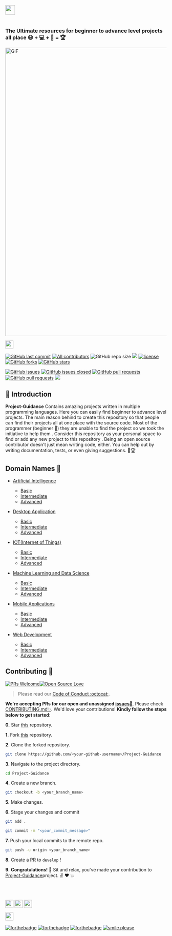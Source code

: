 <a href="https://github.com/Kushal997-das/Project-Guidance/"><img align='center' height="30" src="https://img.shields.io/badge/Project Guidance-💡-orange.svg?&style=for-the-badge&logo=KD&logoColor=blue" /></a> <br> <br>

### The Ultimate resources for beginner to advance level projects all place 😃 + 💻 + 🧠 = 🏆


<img align="center" alt="GIF"  width="950px" height='900px' src="https://github.com/SamarpanCoder2002/Project-Guidance/blob/main/Documents/document_pic.jpg?raw=true" />


<a href="https://github.com/Kushal997-das/Project-Guidance/"><img align='center' height="25" src="https://img.shields.io/badge/Hola - 👋-pink.svg?&style=for-the-badge&logo=KushalDas&logoColor=blue" /></a> <br>
<!-- ALL-CONTRIBUTORS-BADGE:START - Do not remove or modify this section -->
[![GitHub last commit](https://img.shields.io/github/last-commit/Kushal997-das/Project-Guidance?logo=git&logoColor=white)](https://github.com/Kushal997-das/Project-Guidance/commits/master)
[![All  contributors](https://img.shields.io/github/contributors/Kushal997-das/Project-Guidance?color=green)](https://github.com/Kushal997-das/Project-Guidance/graphs/contributors)
![GitHub repo size](https://img.shields.io/github/repo-size/Kushal997-das/Project-Guidance?color=blue)
![](https://img.shields.io/badge/Status-Ongoing-green.svg)
[![license](https://img.shields.io/github/license/Kushal997-das/Project-Guidance.svg?color=red)](https://github.com/Kushal997-das/Project-Guidance/blob/main/LICENSE)
[![GitHub forks](https://img.shields.io/github/forks/kushal997-das/Project-Guidance.svg?color=green)](https://github.com/kushal997-das/Project-Guidance/network) [![GitHub stars](https://img.shields.io/github/stars/Kushal997-das/Project-Guidance.svg?color=orange)](https://github.com/kushal997-das/Project-Guidance/stargazers)

[![GitHub issues](https://img.shields.io/github/issues/Kushal997-das/Project-Guidance.svg?color=red)](https://github.com/Kushal997-das/Project-Guidance/issues)
[![GitHub issues closed](https://img.shields.io/github/issues-closed/Kushal997-das/Project-Guidance.svg)](https://github.com/Kushal997-das/Project-Guidance/issues?q=is%3Aissue+is%3Aclosed)
[![GitHub pull requests](https://img.shields.io/github/issues-pr/Kushal997-das/Project-Guidance.svg?color=yellow)](https://github.com/Kushal997-das/Project-Guidance/pulls)
[![GitHub pull requests](https://img.shields.io/github/issues-pr-closed/Kushal997-das/Project-Guidance.svg?color=red)](https://github.com/Kushal997-das/Project-Guidance/issues?q=is%3Aissue+is%3Aclosed)
<a href="#Contents" title="Project Count"><img src="https://img.shields.io/badge/Projects-31-blue.svg?color=5ac4bf"></a> <br>

📌 Introduction
------------------
**Project-Guidance** Contains amazing projects written in multiple programming languages. Here you can easily find beginner to advance level projects.
The main reason behind to create this repository so that people can find their projects all at one place with the source code. Most of the programmer (beginner 🔰) they are 
unable to find the project so we took the initiative to help them . Consider this repository as your personal space to find or add any new project to this repository .
Being an open source contributor doesn't just mean writing code, either. You can help out by writing documentation, tests, or even giving suggestions. 🌟🏆


Domain Names 🚀
----------
- [Artificial Intelligence](https://github.com/Kushal997-das/Project-Guidance/tree/main/Artificial%20Intelligence)
  - [Basic](https://github.com/Kushal997-das/Project-Guidance/tree/main/Artificial%20Intelligence/Basic)
  - [Intermediate](https://github.com/Kushal997-das/Project-Guidance/tree/main/Artificial%20Intelligence/Intermediate)
  - [Advanced](https://github.com/Kushal997-das/Project-Guidance/tree/main/Artificial%20Intelligence/Advanced)
 

- [Desktop Application](https://github.com/Kushal997-das/Project-Guidance/tree/main/Desktop%20Application)
  - [Basic](https://github.com/Kushal997-das/Project-Guidance/tree/main/Desktop%20Application/Basic)
  - [Intermediate](https://github.com/Kushal997-das/Project-Guidance/tree/main/Desktop%20Application/Intermediate)
  - [Advanced](https://github.com/Kushal997-das/Project-Guidance/tree/main/Desktop%20Application/Advanced)
  
  
- [IOT(Internet of Things)](https://github.com/Kushal997-das/Project-Guidance/tree/main/IOT(Internet%20of%20Things))
  - [Basic](https://github.com/Kushal997-das/Project-Guidance/tree/main/IOT(Internet%20of%20Things)/Basic)
  - [Intermediate](https://github.com/Kushal997-das/Project-Guidance/tree/main/IOT(Internet%20of%20Things)/Intermediate)
  - [Advanced](https://github.com/Kushal997-das/Project-Guidance/tree/main/IOT(Internet%20of%20Things)/Advanced)
  
  
- [Machine Learning and Data Science](https://github.com/Kushal997-das/Project-Guidance/tree/main/Machine%20Learning%20and%20Data%20Science)
  - [Basic](https://github.com/Kushal997-das/Project-Guidance/tree/main/Machine%20Learning%20and%20Data%20Science/Basic)
  - [Intermediate](https://github.com/Kushal997-das/Project-Guidance/tree/main/Machine%20Learning%20and%20Data%20Science/Intermediate)
  - [Advanced](https://github.com/Kushal997-das/Project-Guidance/tree/main/Machine%20Learning%20and%20Data%20Science/Advanced)
  
  
- [Mobile Applications](https://github.com/Kushal997-das/Project-Guidance/tree/main/Mobile%20Applications)
  - [Basic](https://github.com/Kushal997-das/Project-Guidance/tree/main/Mobile%20Applications/Basic)
  - [Intermediate](https://github.com/Kushal997-das/Project-Guidance/tree/main/Mobile%20Applications/Intermediate)
  - [Advanced](https://github.com/Kushal997-das/Project-Guidance/tree/main/Mobile%20Applications/Advanced)
  
  
- [Web Development](https://github.com/Kushal997-das/Project-Guidance/tree/main/Web%20Development)
  - [Basic](https://github.com/Kushal997-das/Project-Guidance/tree/main/Web%20Development/Basic)
  - [Intermediate](https://github.com/Kushal997-das/Project-Guidance/tree/main/Web%20Development/Intermediate)
  - [Advanced](https://github.com/Kushal997-das/Project-Guidance/tree/main/Web%20Development/Advanced)
  


## Contributing :handshake:

[![PRs Welcome](https://img.shields.io/badge/PRs-welcome-brightgreen.svg?style=flat&logo=git&logoColor=white)](https://github.com/Kushal997-das/Project-Guidance/pulls)[![Open Source Love](https://badges.frapsoft.com/os/v2/open-source.svg?color=red)](https://github.com/Kushal997-das/Project-Guidance)

> Please read our [Code of Conduct :octocat:](https://github.com/Kushal997-das/Project-Guidance/blob/main/CODE_OF_CONDUCT.md).


**We're accepting PRs for our open and unassigned [issues🐛](https://github.com/Kushal997-das/Project-Guidance/issues)**. Please check [CONTRIBUTING.md✨](https://github.com/Kushal997-das/Project-Guidance/blob/main/CONTRIBUTING.md). We'd love your contributions! **Kindly follow the steps below to get started:** 

**0.** Star [this](https://github.com/Kushal997-das/Project-Guidance) repository.

**1.** Fork [this](https://github.com/Kushal997-das/Project-Guidance) repository.

**2.** Clone the forked repository.

```bash
git clone https://github.com/<your-github-username>/Project-Guidance
```

**3.** Navigate to the project directory.

```bash
cd Project-Guidance
```

**4.** Create a new branch.

```bash
git checkout -b <your_branch_name>
```

**5.** Make changes.

**6.** Stage your changes and commit

```bash
git add .

git commit -m "<your_commit_message>"
```

**7.** Push your local commits to the remote repo.

```bash
git push -u origin <your_branch_name>
```

**8.** Create a [PR](https://help.github.com/en/github/collaborating-with-issues-and-pull-requests/creating-a-pull-request) to `develop` !

**9.** **Congratulations!** :tada: Sit and relax, you've made your contribution to [Project-Guidance](https://github.com/Kushal997-das/Project-Guidance)project. :v: :heart: 💥

<br><br>




<a href ="https://github.com/Kushal997-das/Project-Guidance/graphs/contributors"><img align='center' height="25" src="https://img.shields.io/badge/contributors✨-green.svg?&style=for-the-badge&logo=KushalDas&logoColor=blue" /></a>
<a href ="https://github.com/Kushal997-das/Project-Guidance/discussions"><img align='center' height="25" src="https://img.shields.io/badge/Discussions-black.svg?&style=for-the-badge&logo=KushalDas&logoColor=blue" /></a>
<a href ="https://github.com/Kushal997-das/Project-Guidance/actions"><img align='center' height="25" src="https://img.shields.io/badge/Actions-red.svg?&style=for-the-badge&logo=KushalDas&logoColor=blue" /></a>

<a href ="https://github.com/Kushal997-das/Project-Guidance"><img align='center' height="25" src="https://img.shields.io/badge/made with- Programming languages-orange.svg?&style=for-the-badge&logo=KushalDas&logoColor=blue" /></a> <br>



[![forthebadge](https://forthebadge.com/images/badges/built-by-developers.svg)](https://forthebadge.com)
[![forthebadge](https://forthebadge.com/images/badges/built-with-love.svg)](https://forthebadge.com)
[![forthebadge](https://forthebadge.com/images/badges/built-with-swag.svg)](https://forthebadge.com)
[![smile please](https://forthebadge.com/images/badges/makes-people-smile.svg)](https://github.com/Kushal997-das/)





